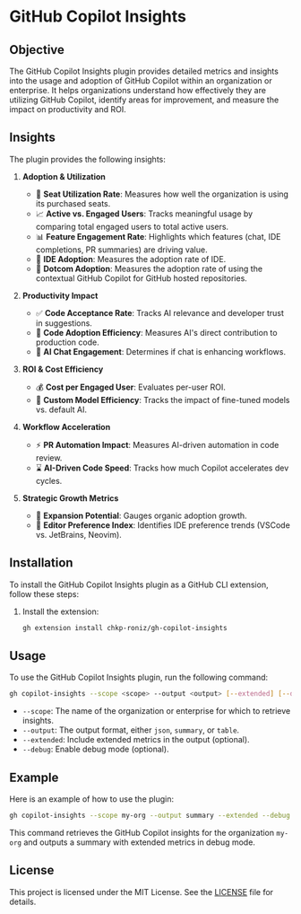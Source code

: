 # GitHub Copilot Insights

## Objective

The GitHub Copilot Insights plugin provides detailed metrics and insights into the usage and adoption of GitHub Copilot within an organization or enterprise. It helps organizations understand how effectively they are utilizing GitHub Copilot, identify areas for improvement, and measure the impact on productivity and ROI.

## Insights

The plugin provides the following insights:

1. **Adoption & Utilization**
   - 🚀 **Seat Utilization Rate**: Measures how well the organization is using its purchased seats.
   - 📈 **Active vs. Engaged Users**: Tracks meaningful usage by comparing total engaged users to total active users.
   - 📊 **Feature Engagement Rate**: Highlights which features (chat, IDE completions, PR summaries) are driving value.
   - 🔄 **IDE Adoption**: Measures the adoption rate of IDE.
   - 🔄 **Dotcom Adoption**: Measures the adoption rate of using the contextual GitHub Copilot for GitHub hosted repositories.

2. **Productivity Impact**
   - ✅ **Code Acceptance Rate**: Tracks AI relevance and developer trust in suggestions.
   - 📏 **Code Adoption Efficiency**: Measures AI's direct contribution to production code.
   - 🤖 **AI Chat Engagement**: Determines if chat is enhancing workflows.

3. **ROI & Cost Efficiency**
   - 💰 **Cost per Engaged User**: Evaluates per-user ROI.
   - 🔄 **Custom Model Efficiency**: Tracks the impact of fine-tuned models vs. default AI.

4. **Workflow Acceleration**
   - ⚡ **PR Automation Impact**: Measures AI-driven automation in code review.
   - ⌛ **AI-Driven Code Speed**: Tracks how much Copilot accelerates dev cycles.

5. **Strategic Growth Metrics**
   - 📣 **Expansion Potential**: Gauges organic adoption growth.
   - 📌 **Editor Preference Index**: Identifies IDE preference trends (VSCode vs. JetBrains, Neovim).

## Installation

To install the GitHub Copilot Insights plugin as a GitHub CLI extension, follow these steps:

1. Install the extension:
   ```sh
   gh extension install chkp-roniz/gh-copilot-insights
   ```

## Usage

To use the GitHub Copilot Insights plugin, run the following command:

```sh
gh copilot-insights --scope <scope> --output <output> [--extended] [--debug]
```

- `--scope`: The name of the organization or enterprise for which to retrieve insights.
- `--output`: The output format, either `json`, `summary`, or `table`.
- `--extended`: Include extended metrics in the output (optional).
- `--debug`: Enable debug mode (optional).

## Example

Here is an example of how to use the plugin:

```sh
gh copilot-insights --scope my-org --output summary --extended --debug
```

This command retrieves the GitHub Copilot insights for the organization `my-org` and outputs a summary with extended metrics in debug mode.

## License

This project is licensed under the MIT License. See the [LICENSE](LICENSE) file for details.
